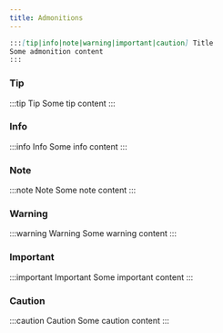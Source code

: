 ```yaml
---
title: Admonitions
---
```


```md
:::[tip|info|note|warning|important|caution] Title
Some admonition content
:::
```

### Tip

:::tip Tip
Some tip content
:::

### Info

:::info Info
Some info content
:::

### Note

:::note Note
Some note content
:::

### Warning

:::warning Warning
Some warning content
:::

### Important

:::important Important
Some important content
:::

### Caution

:::caution Caution
Some caution content
:::

